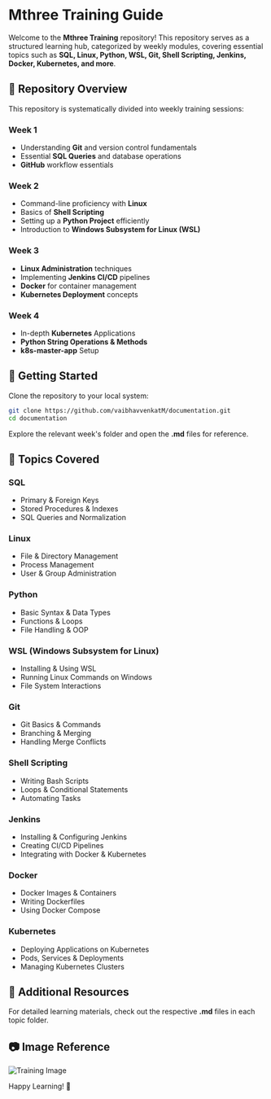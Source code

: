 # Mthree Training Guide

Welcome to the **Mthree Training** repository! This repository serves as a structured learning hub, categorized by weekly modules, covering essential topics such as **SQL, Linux, Python, WSL, Git, Shell Scripting, Jenkins, Docker, Kubernetes, and more**.

## 📁 Repository Overview
This repository is systematically divided into weekly training sessions:

### **Week 1**
- Understanding **Git** and version control fundamentals
- Essential **SQL Queries** and database operations
- **GitHub** workflow essentials

### **Week 2**
- Command-line proficiency with **Linux**
- Basics of **Shell Scripting**
- Setting up a **Python Project** efficiently
- Introduction to **Windows Subsystem for Linux (WSL)**

### **Week 3**
- **Linux Administration** techniques
- Implementing **Jenkins CI/CD** pipelines
- **Docker** for container management
- **Kubernetes Deployment** concepts

### **Week 4**
- In-depth **Kubernetes** Applications
- **Python String Operations & Methods**
- **k8s-master-app** Setup

## 🚀 Getting Started
Clone the repository to your local system:
```sh
git clone https://github.com/vaibhavvenkatM/documentation.git
cd documentation
```

Explore the relevant week's folder and open the **.md** files for reference.

## 📌 Topics Covered
### **SQL**
- Primary & Foreign Keys
- Stored Procedures & Indexes
- SQL Queries and Normalization

### **Linux**
- File & Directory Management
- Process Management
- User & Group Administration

### **Python**
- Basic Syntax & Data Types
- Functions & Loops
- File Handling & OOP

### **WSL (Windows Subsystem for Linux)**
- Installing & Using WSL
- Running Linux Commands on Windows
- File System Interactions

### **Git**
- Git Basics & Commands
- Branching & Merging
- Handling Merge Conflicts

### **Shell Scripting**
- Writing Bash Scripts
- Loops & Conditional Statements
- Automating Tasks

### **Jenkins**
- Installing & Configuring Jenkins
- Creating CI/CD Pipelines
- Integrating with Docker & Kubernetes

### **Docker**
- Docker Images & Containers
- Writing Dockerfiles
- Using Docker Compose

### **Kubernetes**
- Deploying Applications on Kubernetes
- Pods, Services & Deployments
- Managing Kubernetes Clusters

## 📖 Additional Resources
For detailed learning materials, check out the respective **.md** files in each topic folder.

## 📷 Image Reference
![Training Image](Images/1.jpg)

Happy Learning! 🚀

